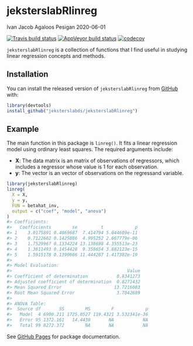 jeksterslabRlinreg
================
Ivan Jacob Agaloos Pesigan
2020-06-01

<!-- README.md is generated from README.Rmd. Please edit that file -->

<!-- badges: start -->

[![Travis build
status](https://travis-ci.com/jeksterslabds/jeksterslabRlinreg.svg?branch=master)](https://travis-ci.com/jeksterslabds/jeksterslabRlinreg)
[![AppVeyor build
status](https://ci.appveyor.com/api/projects/status/github/jeksterslabds/jeksterslabRlinreg?branch=master&svg=true)](https://ci.appveyor.com/project/jeksterslabds/jeksterslabRlinreg)
[![codecov](https://codecov.io/github/jeksterslabds/jeksterslabRlinreg/branch/master/graphs/badge.svg)](https://codecov.io/github/jeksterslabds/jeksterslabRlinreg)
<!-- badges: end -->

`jeksterslabRlinreg` is a collection of functions that I find useful in
studying linear regression concepts and methods.

## Installation

You can install the released version of `jeksterslabRlinreg` from
[GitHub](https://github.com/jeksterslabds/jeksterslabRlinreg) with:

``` r
library(devtools)
install_github("jeksterslabds/jeksterslabRlinreg")
```

## Example

The main function in this package is `linreg()`. It fits a linear
regression model using ordinary least squares. The required arguments
include:

  - **X**: The data matrix  is an  matrix of  observations of 
    regressors, which includes a regressor whose value is 1 for each
    observation.
  - **y**: The vector  is an  vector of observations on the regressand
    variable.

<!-- end list -->

``` r
library(jeksterslabRlinreg)
linreg(
  X = X,
  y = y,
  FUN = betahat_inv,
  output = c("coef", "model", "anova")
)
#> Coefficients:
#>   Coefficients        se         t            p
#> 1    3.0175891 0.4069687  7.414794 5.044609e-11
#> 2    0.7122662 0.1425886  4.995252 2.667779e-06
#> 3    1.7529967 0.1334224 13.138698 4.355513e-23
#> 4    1.3611493 0.1454428  9.358654 3.882123e-15
#> 5    1.5915178 0.1390666 11.444287 1.417382e-19
#> 
#> Model Evaluation:
#>                                            Value
#> Coefficient of determination           0.8341273
#> Adjusted coefficient of determination  0.8271432
#> Mean Squared Error                    13.7216083
#> Root Mean Squared Error                3.7042689
#> 
#> ANOVA Table:
#>  Source df       SS        MS        F            p
#>   Model  4 6900.211 1725.0527 119.4321 3.532341e-36
#>   Error 95 1372.161   14.4438       NA           NA
#>   Total 99 8272.372        NA       NA           NA
```

See [GitHub
Pages](https://jeksterslabds.github.io/jeksterslabRlinreg/index.html)
for package documentation.
